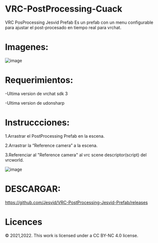 # VRC-PostProcessing-Cuack
VRC PosProcessing Jesvid Prefab
Es un prefab con un menu configurable para ajustar el post-procesado en tiempo real para vrchat.

# Imagenes:
![image](https://user-images.githubusercontent.com/52258487/147806167-ed9b364f-8a9e-4367-93db-70cc2b0109c1.png)


# Requerimientos:
-Ultima version de vrchat sdk 3

-Ultima version de udonsharp

# Instruccciones:
1.Arrastrar el PostProcessing Prefab en la escena.

2.Arrastrar la “Reference camera” a la escena.

3.Referenciar al "Reference camera" al vrc scene descriptor(script) del vrcworld.

![image](https://user-images.githubusercontent.com/52258487/148701039-da4c1ef5-2430-46b5-9156-2df00874a39e.png)


# DESCARGAR:
https://github.com/Jesvid/VRC-PostProcessing-Jesvid-Prefab/releases

# Licences
© 2021,2022. This work is licensed under a CC BY-NC 4.0 license.
